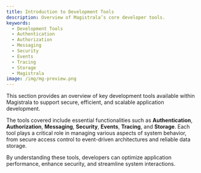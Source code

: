 ```yaml
---
title: Introduction to Development Tools
description: Overview of Magistrala’s core developer tools.
keywords:
  - Development Tools
  - Authentication
  - Authorization
  - Messaging
  - Security
  - Events
  - Tracing
  - Storage
  - Magistrala
image: /img/mg-preview.png
---
```


This section provides an overview of key development tools available within Magistrala to support secure, efficient, and scalable application development.

The tools covered include essential functionalities such as **Authentication**, **Authorization**, **Messaging**, **Security**, **Events**, **Tracing**, and **Storage**. Each tool plays a critical role in managing various aspects of system behavior, from secure access control to event-driven architectures and reliable data storage.

By understanding these tools, developers can optimize application performance, enhance security, and streamline system interactions.

